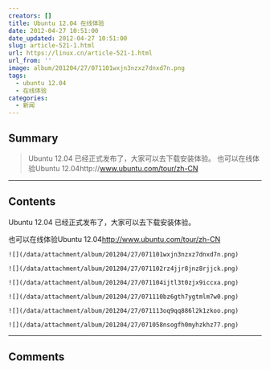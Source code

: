 ```yaml
---
creators: []
title: Ubuntu 12.04 在线体验
date: 2012-04-27 10:51:00
date_updated: 2012-04-27 10:51:00
slug: article-521-1.html
url: https://linux.cn/article-521-1.html
url_from: ''
image: album/201204/27/071101wxjn3nzxz7dnxd7n.png
tags:
  - ubuntu 12.04
  - 在线体验
categories:
  - 新闻
---
```


## Summary

> Ubuntu 12.04 已经正式发布了，大家可以去下载安装体验。
> 也可以在线体验Ubuntu 12.04http://www.ubuntu.com/tour/zh-CN

***

<!-- more -->

## Contents

Ubuntu 12.04 已经正式发布了，大家可以去下载安装体验。

也可以在线体验Ubuntu 12.04<http://www.ubuntu.com/tour/zh-CN>

 

`![](/data/attachment/album/201204/27/071101wxjn3nzxz7dnxd7n.png)`

`![](/data/attachment/album/201204/27/071102rz4jjr8jnz8rjjck.png)`

`![](/data/attachment/album/201204/27/071104ijtl3t0zjx9iccxa.png)`

`![](/data/attachment/album/201204/27/071110bz6gth7ygtmlm7w0.png)`

`![](/data/attachment/album/201204/27/071113oq9qq886l2k1zkoo.png)`

`![](/data/attachment/album/201204/27/071058nsogfh0myhzkhz77.png)`

***

## Comments

